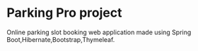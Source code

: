 # Parking Pro project
Online parking slot booking web application made using Spring Boot,Hibernate,Bootstrap,Thymeleaf.
